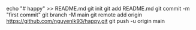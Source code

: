 echo "# happy" >> README.md
git init
git add README.md
git commit -m "first commit"
git branch -M main
git remote add origin https://github.com/nguyenlk93/happy.git
git push -u origin main
